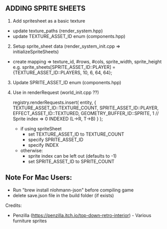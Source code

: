 
## ADDING SPRITE SHEETS
1. Add spritesheet as a basic texture
- update texture_paths (render_system.hpp)
- update TEXTURE_ASSET_ID enum (components.hpp)
2. Setup sprite_sheet data (render_system_init.cpp => initializeSpriteSheets)
- create mapping => texture_id, #rows, #cols, sprite_width, sprite_height
e.g. sprite_sheets[SPRITE_ASSET_ID::PLAYER] = {TEXTURE_ASSET_ID::PLAYERS, 10, 6, 64, 64};
3. Update SPRITE_ASSET_ID enum (components.hpp)
4. Use in renderRequest (world_init.cpp ??)

	registry.renderRequests.insert(
		entity,
		{
			TEXTURE_ASSET_ID::TEXTURE_COUNT,
			SPRITE_ASSET_ID::PLAYER,
			EFFECT_ASSET_ID::TEXTURED,
			GEOMETRY_BUFFER_ID::SPRITE,
			1 // Sprite index  => 0 INDEXED (L->R, T->B)
		}
	);
    - if using spriteSheet
        - set TEXTURE_ASSET_ID to TEXTURE_COUNT
        - specify SPRITE_ASSET_ID
        - specify INDEX
    - otherwise:
        - sprite index can be left out (defaults to -1)
        - set SPRITE_ASSET_ID to SPRITE_COUNT

## Note For Mac Users:
- Run "brew install nlohmann-json" before compiling game
- delete save.json file in the build folder (if exists)

Credits:
- Penzilla (https://penzilla.itch.io/top-down-retro-interior) - Various furniture sprites

